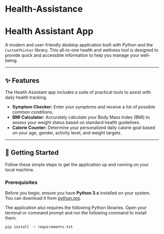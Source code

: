 # Health-Assistance
# Health Assistant App

A modern and user-friendly desktop application built with Python and the `CustomTkinter` library. This all-in-one health and wellness tool is designed to provide quick and accessible information to help you manage your well-being.


---

## ✨ Features

The Health Assistant app includes a suite of practical tools to assist with daily health tracking.

* **Symptom Checker:** Enter your symptoms and receive a list of possible common conditions.
* **BMI Calculator:** Accurately calculate your Body Mass Index (BMI) to assess your weight status based on standard health guidelines.
* **Calorie Counter:** Determine your personalized daily calorie goal based on your age, gender, activity level, and weight targets.

---

## 🚀 Getting Started

Follow these simple steps to get the application up and running on your local machine.

### Prerequisites

Before you begin, ensure you have **Python 3.x** installed on your system. You can download it from [python.org](https://www.python.org/).

The application also requires the following Python libraries. Open your terminal or command prompt and run the following command to install them:

```sh
pip install -r requirements.txt
